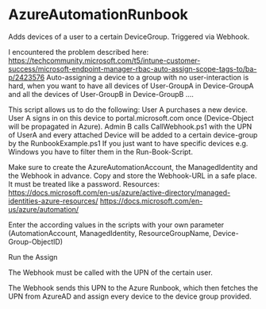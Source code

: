 # AzureAutomationRunbook
Adds devices of a user to a certain DeviceGroup. Triggered via Webhook.

I encountered the problem described here: https://techcommunity.microsoft.com/t5/intune-customer-success/microsoft-endpoint-manager-rbac-auto-assign-scope-tags-to/ba-p/2423576
Auto-assigning a device to a group with no user-interaction is hard, when you want to have all devices of User-GroupA in Device-GroupA and all the devices of User-GroupB in Device-GroupB ....


This script allows us to do the following:
User A purchases a new device.
User A signs in on this device to portal.microsoft.com once (Device-Object will be propagated in Azure).
Admin B calls CallWebhook.ps1 with the UPN of UserA and every attached Device will be added to a certain device-group by the RunbookExample.ps1
If you just want to have specific devices e.g. Windows you have to filter them in the Run-Book-Script.

Make sure to create the AzureAutomationAccount, the ManagedIdentity and the Webhook in advance.
Copy and store the Webhook-URL in a safe place. It must be treated like a password.
Resources:
https://docs.microsoft.com/en-us/azure/active-directory/managed-identities-azure-resources/
https://docs.microsoft.com/en-us/azure/automation/

Enter the according values in the scripts with your own parameter (AutomationAccount, ManagedIdentity, ResourceGroupName, Device-Group-ObjectID)

Run the Assign

The Webhook must be called with the UPN of the certain user.

The Webhook sends this UPN to the Azure Runbook, which then fetches the UPN from AzureAD and assign every device to the device group provided.


